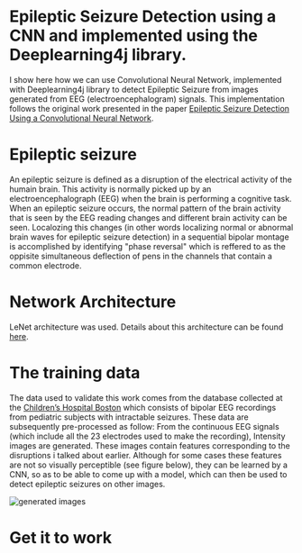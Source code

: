# Epileptic Seizure Detection using a CNN and implemented using the Deeplearning4j library.

I show here how we can use Convolutional Neural Network, implemented with Deeplearning4j library to detect Epileptic Seizure from images generated from EEG (electroencephalogram) signals. This implementation follows the original work presented in the paper [Epileptic Seizure Detection Using a Convolutional Neural Network](http://oatao.univ-toulouse.fr/24138/).

# Epileptic seizure
An epileptic seizure is defined as a disruption of the electrical activity of the humain brain. This activity is normally picked up by an electroencephalograph (EEG) when the brain is performing a cognitive task. When an epileptic seizure occurs, the normal pattern of the brain activity that is seen by the EEG reading changes and different brain activity can be seen. Localozing this changes (in other words localizing normal or abnormal brain waves for epileptic seizure detection) in a sequential bipolar montage is accomplished by identifying "phase reversal" which is reffered to as the oppisite simultaneous deflection of pens in the channels that contain a common electrode.

# Network Architecture
LeNet architecture was used. Details about this architecture can be found [here](https://www.ics.uci.edu/~welling/teaching/273ASpring09/lecun-89e.pdf).

# The training data
The data used to validate this work comes from the database collected at the [Children’s Hospital Boston](https://archive.physionet.org/pn6/chbmit/) which consists of bipolar EEG recordings from pediatric subjects with intractable seizures. These data are subsequently pre-processed as follow: From the continuous EEG signals (which include all the 23 electrodes used to make the recording), Intensity images are generated. These images contain features corresponding to the disruptions i talked about earlier. Although for some cases these features are not so visually perceptible (see figure below), they can be learned by a CNN, so as to be able to come up with a model, which can then be used to detect epileptic seizures on other images.

![generated images](https://user-images.githubusercontent.com/1300982/65385821-e319e200-dd2a-11e9-8d01-77cc8a637e5f.png)

# Get it to work


